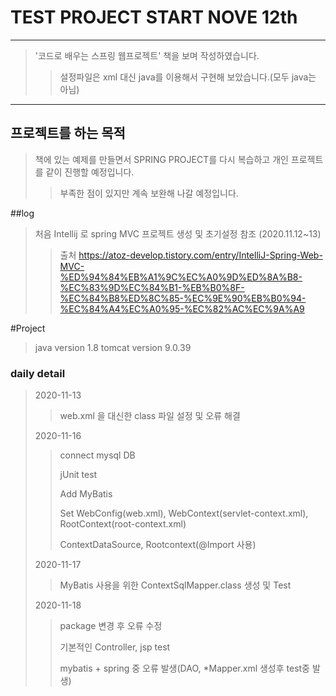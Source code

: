 # TEST PROJECT START NOVE 12th
---------------
> '코드로 배우는 스프링 웹프로젝트' 책을 보며 작성하였습니다.
>> 설정파일은 xml 대신 java를 이용해서 구현해 보았습니다.(모두 java는 아님)
---------------
## 프로젝트를 하는 목적
> 책에 있는 예제를 만들면서 SPRING PROJECT를 다시 복습하고
> 개인 프로젝트를 같이 진행할 예정입니다.
>> 부족한 점이 있지만 계속 보완해 나갈 예정입니다.


##log
> 처음 Intellij 로 spring MVC 프로젝트 생성 및 초기설정 참조 (2020.11.12~13)
>> 출처 https://atoz-develop.tistory.com/entry/IntelliJ-Spring-Web-MVC-%ED%94%84%EB%A1%9C%EC%A0%9D%ED%8A%B8-%EC%83%9D%EC%84%B1-%EB%B0%8F-%EC%84%B8%ED%8C%85-%EC%9E%90%EB%B0%94-%EC%84%A4%EC%A0%95-%EC%82%AC%EC%9A%A9

#Project
>java version 1.8
>tomcat version 9.0.39

### daily detail
>2020-11-13
>> web.xml 을 대신한 class 파일 설정 및 오류 해결
>
>2020-11-16
>> connect mysql DB 
>> 
>> jUnit test
>>
>> Add MyBatis
>>
>> Set WebConfig(web.xml), WebContext(servlet-context.xml), RootContext(root-context.xml)
>> 
>> ContextDataSource, Rootcontext(@Import 사용)
>
>2020-11-17
>> 
>> MyBatis 사용을 위한 ContextSqlMapper.class 생성 및 Test
>
>2020-11-18
>
>> package 변경 후 오류 수정
>> 
>> 기본적인 Controller, jsp test 
>> 
>> mybatis + spring 중 오류 발생(DAO, *Mapper.xml 생성후 test중 발생)

